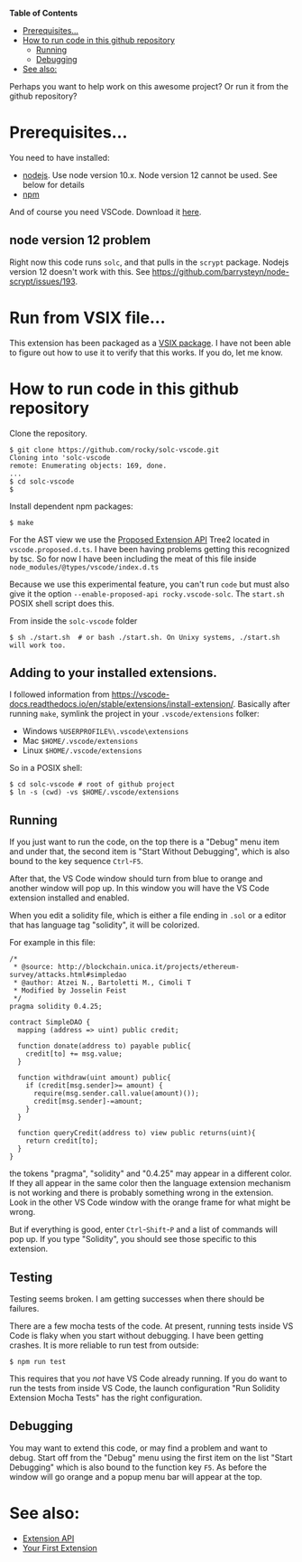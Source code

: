 <!-- markdown-toc start - Don't edit this section. Run M-x markdown-toc-refresh-toc -->
**Table of Contents**

- [Prerequisites...](#prerequisites)
- [How to run code in this github repository](#how-to-run-code-in-this-github-repository)
    - [Running](#running)
    - [Debugging](#debugging)
- [See also:](#see-also)

<!-- markdown-toc end -->
Perhaps you want to help work on this awesome project? Or run it from the github repository?

# Prerequisites...

You need to have installed:

* [nodejs](https://nodejs.org/en/). Use node version 10.x. Node version 12 cannot be used. See below for details
* [npm](https://www.npmjs.com/get-npm)

And of course you need VSCode. Download it [here](https://code.visualstudio.com/download).

## node version 12 problem

Right now this code runs `solc`, and that pulls in the `scrypt` package. Nodejs version 12 doesn't work with this. See https://github.com/barrysteyn/node-scrypt/issues/193.

# Run from VSIX file...

This extension has been packaged as a [VSIX package](https://docs.microsoft.com/en-us/visualstudio/extensibility/anatomy-of-a-vsix-package?view=vs-2019). I have not been able to figure out how to use it to verify that this works. If you do, let me know.

# How to run code in this github repository

Clone the repository.


```console
$ git clone https://github.com/rocky/solc-vscode.git
Cloning into 'solc-vscode
remote: Enumerating objects: 169, done.
...
$ cd solc-vscode
$
```

Install dependent npm packages:

```console
$ make
```

For the AST view we use the [Proposed Extension API](https://code.visualstudio.com/updates/v1_29#_proposed-extension-apis) Tree2 located in `vscode.proposed.d.ts`.
I have been having problems getting this recognized by tsc. So for now I have been including the meat of this file inside `node_modules/@types/vscode/index.d.ts`

Because we use this experimental feature, you can't run `code` but must also give it the option `--enable-proposed-api rocky.vscode-solc`. The
`start.sh` POSIX shell script does this.

From inside the `solc-vscode` folder

```
$ sh ./start.sh  # or bash ./start.sh. On Unixy systems, ./start.sh will work too.
```

## Adding to your installed extensions.

I followed information from https://vscode-docs.readthedocs.io/en/stable/extensions/install-extension/. Basically after running `make`, symlink the project in your `.vscode/extensions` folker:

* Windows `%USERPROFILE%\.vscode\extensions`
* Mac `$HOME/.vscode/extensions`
* Linux `$HOME/.vscode/extensions`

So in a POSIX shell:

```
$ cd solc-vscode # root of github project
$ ln -s (cwd) -vs $HOME/.vscode/extensions
```

## Running

If you just want to run the code, on the top there is a "Debug" menu item and under that, the second item is "Start Without Debugging", which is also bound to the key sequence `Ctrl`-`F5`.

After that, the VS Code window should turn from blue to orange and another window will pop up. In this window you will have the VS Code extension installed and enabled.

When you edit a solidity file, which is either a file ending in `.sol` or a editor that has language tag "solidity", it will be colorized.

For example in this file:
```solidity
/*
 * @source: http://blockchain.unica.it/projects/ethereum-survey/attacks.html#simpledao
 * @author: Atzei N., Bartoletti M., Cimoli T
 * Modified by Josselin Feist
 */
pragma solidity 0.4.25;

contract SimpleDAO {
  mapping (address => uint) public credit;

  function donate(address to) payable public{
    credit[to] += msg.value;
  }

  function withdraw(uint amount) public{
    if (credit[msg.sender]>= amount) {
      require(msg.sender.call.value(amount)());
      credit[msg.sender]-=amount;
    }
  }

  function queryCredit(address to) view public returns(uint){
    return credit[to];
  }
}
```

the tokens "pragma", "solidity" and "0.4.25" may appear in a different color. If they all appear in the same color then the language extension mechanism is not working and there is probably something wrong in the extension. Look in the other VS Code window with the orange frame for what might be wrong.

But if everything is good, enter `Ctrl`-`Shift`-`P` and a list of commands will pop up. If you type "Solidity", you should see those specific to this extension.

## Testing

Testing seems broken. I am getting successes when there should be failures.

There are a few mocha tests of the code. At present, running tests inside VS Code is flaky when you start without debugging. I have been getting crashes. It is more reliable to run test from outside:

```shell
$ npm run test
```

This requires that you _not_ have VS Code already running. If you do want to run the tests from inside VS Code, the launch configuration "Run Solidity Extension Mocha Tests" has the right configuration.


## Debugging

You may want to extend this code, or may find a problem and want to debug. Start off from the "Debug" menu using the first item on the list "Start Debugging" which is also bound to the function key `F5`. As before the window will go orange and a popup menu bar will appear at the top.

# See also:

* [Extension API](https://code.visualstudio.com/api)
* [Your First Extension](https://code.visualstudio.com/api/get-started/your-first-extension)
